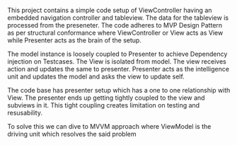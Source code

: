 This project contains a simple code setup of ViewController having an embedded navigation controller and tableview. The data for the tableview is processed from the preseneter. The code adheres to MVP Design Pattern as per structural conformance where ViewController or View acts as View while Presenter acts as the brain of the setup.

The model instance is loosely coupled to Presenter to achieve Dependency injection on Testcases. 
The View is isolated from model. The view receives action and updates the same to presenter. Presenter acts as the intelligence unit and updates the model and asks the view to update self.

The code base has presenter setup which has a one to one relationship with View. The presenter ends up getting tightly coupled to the view and subviews in it. This tight coupling creates limitation on testing and resusability.
 
To solve this we can dive to MVVM approach where ViewModel is the driving unit which resolves the said problem


